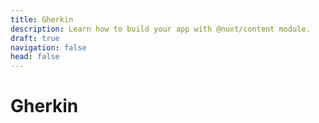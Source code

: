 ```yaml
---
title: Gherkin
description: Learn how to build your app with @nuxt/content module.
draft: true
navigation: false
head: false
---
```


# Gherkin
